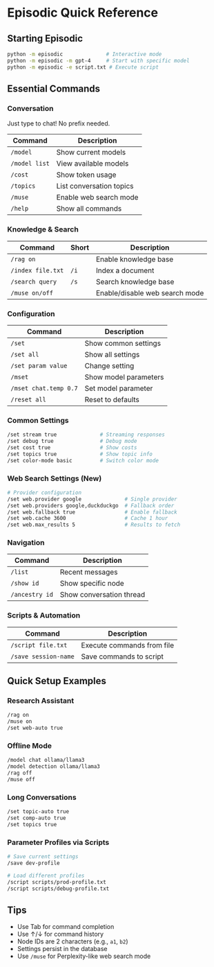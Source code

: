 # Episodic Quick Reference

## Starting Episodic
```bash
python -m episodic              # Interactive mode
python -m episodic -m gpt-4     # Start with specific model
python -m episodic -e script.txt # Execute script
```

## Essential Commands

### Conversation
Just type to chat! No prefix needed.

| Command | Description |
|---------|-------------|
| `/model` | Show current models |
| `/model list` | View available models |
| `/cost` | Show token usage |
| `/topics` | List conversation topics |
| `/muse` | Enable web search mode |
| `/help` | Show all commands |

### Knowledge & Search
| Command | Short | Description |
|---------|-------|-------------|
| `/rag on` | | Enable knowledge base |
| `/index file.txt` | `/i` | Index a document |
| `/search query` | `/s` | Search knowledge base |
| `/muse on/off` | | Enable/disable web search mode |

### Configuration
| Command | Description |
|---------|-------------|
| `/set` | Show common settings |
| `/set all` | Show all settings |
| `/set param value` | Change setting |
| `/mset` | Show model parameters |
| `/mset chat.temp 0.7` | Set model parameter |
| `/reset all` | Reset to defaults |

### Common Settings
```bash
/set stream true              # Streaming responses
/set debug true               # Debug mode
/set cost true                # Show costs
/set topics true              # Show topic info
/set color-mode basic         # Switch color mode
```

### Web Search Settings (New)
```bash
# Provider configuration
/set web.provider google              # Single provider
/set web.providers google,duckduckgo  # Fallback order
/set web.fallback true                # Enable fallback
/set web.cache 3600                   # Cache 1 hour
/set web.max_results 5                # Results to fetch
```

### Navigation
| Command | Description |
|---------|-------------|
| `/list` | Recent messages |
| `/show id` | Show specific node |
| `/ancestry id` | Show conversation thread |

### Scripts & Automation
| Command | Description |
|---------|-------------|
| `/script file.txt` | Execute commands from file |
| `/save session-name` | Save commands to script |

## Quick Setup Examples

### Research Assistant
```bash
/rag on
/muse on
/set web-auto true
```

### Offline Mode
```bash
/model chat ollama/llama3
/model detection ollama/llama3
/rag off
/muse off
```

### Long Conversations
```bash
/set topic-auto true
/set comp-auto true
/set topics true
```

### Parameter Profiles via Scripts
```bash
# Save current settings
/save dev-profile

# Load different profiles
/script scripts/prod-profile.txt
/script scripts/debug-profile.txt
```

## Tips
- Use Tab for command completion
- Use ↑/↓ for command history
- Node IDs are 2 characters (e.g., `a1`, `b2`)
- Settings persist in the database
- Use `/muse` for Perplexity-like web search mode